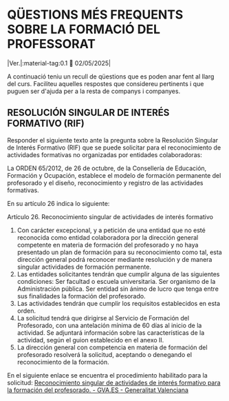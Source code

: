 # QÜESTIONS MÉS FREQUENTS SOBRE LA FORMACIÓ DEL PROFESSORAT

|Ver.|:material-tag:0.1 :date: 02/05/2025|

A continuació teniu un recull de qüestions que es poden anar fent al llarg del curs. Faciliteu aquelles respostes que considereu pertinents i que puguen ser d'ajuda per a la resta de companys i companyes.
 

## RESOLUCIÓN SINGULAR DE INTERÉS FORMATIVO (RIF)

Responder el siguiente texto ante la pregunta sobre la Resolución Singular de Interés Formativo (RIF) que se puede solicitar para el reconocimiento de actividades formativas no organizadas por entidades colaboradoras:


La ORDEN 65/2012, de 26 de octubre, de la Consellería de Educación, Formación y Ocupación, establece el modelo de formación permanente del profesorado y el diseño, reconocimiento y registro de las actividades formativas.

En su artículo 26 indica lo siguiente:

Artículo 26. Reconocimiento singular de actividades de interés formativo

1. Con carácter excepcional, y a petición de una entidad que no esté reconocida como entidad colaboradora por la dirección general competente en materia de formación del profesorado y no haya presentado un plan de formación para su reconocimiento como tal, esta dirección general podrá reconocer mediante resolución y de manera singular actividades de formación permanente.
2. Las entidades solicitantes tendrán que cumplir alguna de las siguientes condiciones:
Ser facultad o escuela universitaria.
Ser organismo de la Administración pública.
Ser entidad sin ánimo de lucro que tenga entre sus finalidades la formación del profesorado.
3. Las actividades tendrán que cumplir los requisitos establecidos en esta orden.
4. La solicitud tendrá que dirigirse al Servicio de Formación del Profesorado, con una antelación mínima de 60 días al inicio de la actividad. Se adjuntará información sobre las características de la actividad, según el guion establecido en el anexo II.
5. La dirección general con competencia en materia de formación del profesorado resolverá la solicitud, aceptando o denegando el reconocimiento de la formación.

En el siguiente enlace se encuentra el procedimiento habilitado para la solicitud: [Reconocimiento singular de actividades de interés formativo para la formación del profesorado. - GVA.ES - Generalitat Valenciana](https://www.gva.es/va/inicio/procedimientos?id_proc=923)

